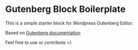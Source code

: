 # Gutenberg Block Boilerplate

This is a simple starter block for Wordpress Gutenberg Editor.

Based on [Gutenberg documentation](https://wordpress.org/gutenberg/handbook/blocks/writing-your-first-block-type/)

Feel free to use or contribute =)